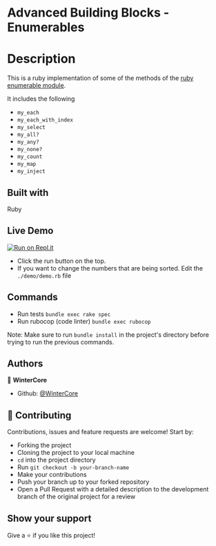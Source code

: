 # Advanced Building Blocks - Enumerables

# Description

This is a ruby implementation of some of the methods of the [ruby enumerable module](https://ruby-doc.org/core-2.7.1/Enumerable.html).

It includes the following
- `my_each`
- `my_each_with_index`
- `my_select`
- `my_all?`
- `my_any?`
- `my_none?`
- `my_count`
- `my_map`
- `my_inject`

## Built with

Ruby

## Live Demo

[![Run on Repl.it](https://repl.it/badge/github/WinterCore/microverse-ruby-enumerables)](https://repl.it/@WinterCore/microverse-ruby-enumerables#demo/demo.rb)

- Click the run button on the top.
- If you want to change the numbers that are being sorted. Edit the `./demo/demo.rb` file

## Commands

- Run tests `bundle exec rake spec`
- Run rubocop (code linter) `bundle exec rubocop`

Note: Make sure to run `bundle install` in the project's directory before trying to run the previous commands.

## Authors

👤 **WinterCore**

- Github: [@WinterCore](https://github.com/WinterCore)

## 🤝 Contributing

Contributions, issues and feature requests are welcome! Start by:

- Forking the project
- Cloning the project to your local machine
- `cd` into the project directory
- Run `git checkout -b your-branch-name`
- Make your contributions
- Push your branch up to your forked repository
- Open a Pull Request with a detailed description to the development branch of the original project for a review

## Show your support

Give a ⭐️ if you like this project!
